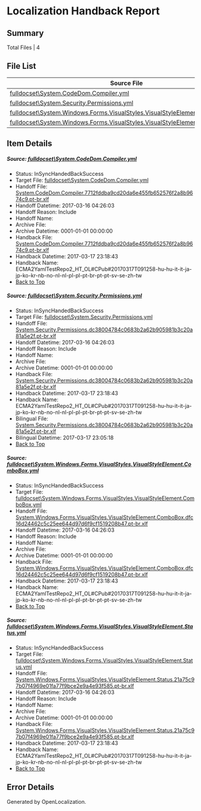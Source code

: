 # <a name='report-top'></a> Localization Handback Report

## Summary
 Total Files | 4

## File List
 Source File | Status | Details 
 ----------- | ------ | ------- 
 [fulldocset\System.CodeDom.Compiler.yml](https://github.com/OpenLocalizationTestOrg/ECMA2YamlTestRepo2/blob/9a577bbd8ead778fd4723fbdbce691e69b3b14d4/fulldocset/System.CodeDom.Compiler.yml) | InSyncHandedBackSuccess | [Details](#8b6a0ae89411725b78fa06ff41ed3a3a16f8dccf75605)
 [fulldocset\System.Security.Permissions.yml](https://github.com/OpenLocalizationTestOrg/ECMA2YamlTestRepo2/blob/9a577bbd8ead778fd4723fbdbce691e69b3b14d4/fulldocset/System.Security.Permissions.yml) | InSyncHandedBackSuccess | [Details](#3455082b0f8526b57c3bbd7caf914547f2ba6f9e79969)
 [fulldocset\System.Windows.Forms.VisualStyles.VisualStyleElement.ComboBox.yml](https://github.com/OpenLocalizationTestOrg/ECMA2YamlTestRepo2/blob/9a577bbd8ead778fd4723fbdbce691e69b3b14d4/fulldocset/System.Windows.Forms.VisualStyles.VisualStyleElement.ComboBox.yml) | InSyncHandedBackSuccess | [Details](#9cb1267f2b017b9dcdc76db1bb80deb2203a2db485670)
 [fulldocset\System.Windows.Forms.VisualStyles.VisualStyleElement.Status.yml](https://github.com/OpenLocalizationTestOrg/ECMA2YamlTestRepo2/blob/9a577bbd8ead778fd4723fbdbce691e69b3b14d4/fulldocset/System.Windows.Forms.VisualStyles.VisualStyleElement.Status.yml) | InSyncHandedBackSuccess | [Details](#fb9a4be717907567ace9384fabd7fc90328e716f85753)

## Item Details
##### <a name='8b6a0ae89411725b78fa06ff41ed3a3a16f8dccf75605'></a> Source: [fulldocset\System.CodeDom.Compiler.yml](https://github.com/OpenLocalizationTestOrg/ECMA2YamlTestRepo2/blob/9a577bbd8ead778fd4723fbdbce691e69b3b14d4/fulldocset/System.CodeDom.Compiler.yml)
* Status: InSyncHandedBackSuccess
* Target File: [fulldocset\System.CodeDom.Compiler.yml](https://github.com/OpenLocalizationTestOrg/ECMA2YamlTestRepo2.pt-br/blob/c82d744325434b9b4e8b262feac02266f442a61c/fulldocset/System.CodeDom.Compiler.yml)
* Handoff File: [System.CodeDom.Compiler.7712fddba9cd20da6e455fb652576f2a8b9674c9.pt-br.xlf](https://github.com/OpenLocalizationTestOrg/ECMA2YamlTestRepo2.handoff/blob/72db55450b00c424fa5883892a3a66a8a47646cd/ol-handoff/OpenLocalizationTestOrg/ECMA2YamlTestRepo2.pt-br/master/fulldocset/System.CodeDom.Compiler.7712fddba9cd20da6e455fb652576f2a8b9674c9.pt-br.xlf)
* Handoff Datetime: 2017-03-16 04:26:03
* Handoff Reason: Include
* Handoff Name: 
* Archive File: 
* Archive Datetime: 0001-01-01 00:00:00
* Handback File: [System.CodeDom.Compiler.7712fddba9cd20da6e455fb652576f2a8b9674c9.pt-br.xlf](https://github.com/OpenLocalizationTestOrg/ECMA2YamlTestRepo2.handback/blob/d84f9220f99a4a37549c5d309ab5898bcc2c9a26/ol-handback/OpenLocalizationTestOrg/ECMA2YamlTestRepo2.pt-br/master/fulldocset/System.CodeDom.Compiler.7712fddba9cd20da6e455fb652576f2a8b9674c9.pt-br.xlf)
* Handback Datetime: 2017-03-17 23:18:43
* Handback Name: ECMA2YamlTestRepo2_HT_OL#CPub#20170317T091258-hu-hu-it-it-ja-jp-ko-kr-nb-no-nl-nl-pl-pl-pt-br-pt-pt-sv-se-zh-tw
* [Back to Top](#report-top)

##### <a name='3455082b0f8526b57c3bbd7caf914547f2ba6f9e79969'></a> Source: [fulldocset\System.Security.Permissions.yml](https://github.com/OpenLocalizationTestOrg/ECMA2YamlTestRepo2/blob/9a577bbd8ead778fd4723fbdbce691e69b3b14d4/fulldocset/System.Security.Permissions.yml)
* Status: InSyncHandedBackSuccess
* Target File: [fulldocset\System.Security.Permissions.yml](https://github.com/OpenLocalizationTestOrg/ECMA2YamlTestRepo2.pt-br/blob/c82d744325434b9b4e8b262feac02266f442a61c/fulldocset/System.Security.Permissions.yml)
* Handoff File: [System.Security.Permissions.dc38004784c0683b2a62b905981b3c20a81a5e2f.pt-br.xlf](https://github.com/OpenLocalizationTestOrg/ECMA2YamlTestRepo2.handoff/blob/72db55450b00c424fa5883892a3a66a8a47646cd/ol-handoff/OpenLocalizationTestOrg/ECMA2YamlTestRepo2.pt-br/master/fulldocset/System.Security.Permissions.dc38004784c0683b2a62b905981b3c20a81a5e2f.pt-br.xlf)
* Handoff Datetime: 2017-03-16 04:26:03
* Handoff Reason: Include
* Handoff Name: 
* Archive File: 
* Archive Datetime: 0001-01-01 00:00:00
* Handback File: [System.Security.Permissions.dc38004784c0683b2a62b905981b3c20a81a5e2f.pt-br.xlf](https://github.com/OpenLocalizationTestOrg/ECMA2YamlTestRepo2.handback/blob/d84f9220f99a4a37549c5d309ab5898bcc2c9a26/ol-handback/OpenLocalizationTestOrg/ECMA2YamlTestRepo2.pt-br/master/fulldocset/System.Security.Permissions.dc38004784c0683b2a62b905981b3c20a81a5e2f.pt-br.xlf)
* Handback Datetime: 2017-03-17 23:18:43
* Handback Name: ECMA2YamlTestRepo2_HT_OL#CPub#20170317T091258-hu-hu-it-it-ja-jp-ko-kr-nb-no-nl-nl-pl-pl-pt-br-pt-pt-sv-se-zh-tw
* Bilingual File: [System.Security.Permissions.dc38004784c0683b2a62b905981b3c20a81a5e2f.pt-br.xlf](https://github.com/OpenLocalizationTestOrg/ECMA2YamlTestRepo2.handback/blob/ff14c439a855f3a3247d141c2beaaaddc0091cee/ol-handback/OpenLocalizationTestOrg/ECMA2YamlTestRepo2.pt-br/master/fulldocset/System.Security.Permissions.dc38004784c0683b2a62b905981b3c20a81a5e2f.pt-br.xlf)
* Bilingual Datetime: 2017-03-17 23:05:18
* [Back to Top](#report-top)

##### <a name='9cb1267f2b017b9dcdc76db1bb80deb2203a2db485670'></a> Source: [fulldocset\System.Windows.Forms.VisualStyles.VisualStyleElement.ComboBox.yml](https://github.com/OpenLocalizationTestOrg/ECMA2YamlTestRepo2/blob/9a577bbd8ead778fd4723fbdbce691e69b3b14d4/fulldocset/System.Windows.Forms.VisualStyles.VisualStyleElement.ComboBox.yml)
* Status: InSyncHandedBackSuccess
* Target File: [fulldocset\System.Windows.Forms.VisualStyles.VisualStyleElement.ComboBox.yml](https://github.com/OpenLocalizationTestOrg/ECMA2YamlTestRepo2.pt-br/blob/c82d744325434b9b4e8b262feac02266f442a61c/fulldocset/System.Windows.Forms.VisualStyles.VisualStyleElement.ComboBox.yml)
* Handoff File: [System.Windows.Forms.VisualStyles.VisualStyleElement.ComboBox.dfc16d24462c5c25ee644d97d6f9cf1519208b47.pt-br.xlf](https://github.com/OpenLocalizationTestOrg/ECMA2YamlTestRepo2.handoff/blob/72db55450b00c424fa5883892a3a66a8a47646cd/ol-handoff/OpenLocalizationTestOrg/ECMA2YamlTestRepo2.pt-br/master/fulldocset/System.Windows.Forms.VisualStyles.VisualStyleElement.ComboBox.dfc16d24462c5c25ee644d97d6f9cf1519208b47.pt-br.xlf)
* Handoff Datetime: 2017-03-16 04:26:03
* Handoff Reason: Include
* Handoff Name: 
* Archive File: 
* Archive Datetime: 0001-01-01 00:00:00
* Handback File: [System.Windows.Forms.VisualStyles.VisualStyleElement.ComboBox.dfc16d24462c5c25ee644d97d6f9cf1519208b47.pt-br.xlf](https://github.com/OpenLocalizationTestOrg/ECMA2YamlTestRepo2.handback/blob/d84f9220f99a4a37549c5d309ab5898bcc2c9a26/ol-handback/OpenLocalizationTestOrg/ECMA2YamlTestRepo2.pt-br/master/fulldocset/System.Windows.Forms.VisualStyles.VisualStyleElement.ComboBox.dfc16d24462c5c25ee644d97d6f9cf1519208b47.pt-br.xlf)
* Handback Datetime: 2017-03-17 23:18:43
* Handback Name: ECMA2YamlTestRepo2_HT_OL#CPub#20170317T091258-hu-hu-it-it-ja-jp-ko-kr-nb-no-nl-nl-pl-pl-pt-br-pt-pt-sv-se-zh-tw
* [Back to Top](#report-top)

##### <a name='fb9a4be717907567ace9384fabd7fc90328e716f85753'></a> Source: [fulldocset\System.Windows.Forms.VisualStyles.VisualStyleElement.Status.yml](https://github.com/OpenLocalizationTestOrg/ECMA2YamlTestRepo2/blob/9a577bbd8ead778fd4723fbdbce691e69b3b14d4/fulldocset/System.Windows.Forms.VisualStyles.VisualStyleElement.Status.yml)
* Status: InSyncHandedBackSuccess
* Target File: [fulldocset\System.Windows.Forms.VisualStyles.VisualStyleElement.Status.yml](https://github.com/OpenLocalizationTestOrg/ECMA2YamlTestRepo2.pt-br/blob/c82d744325434b9b4e8b262feac02266f442a61c/fulldocset/System.Windows.Forms.VisualStyles.VisualStyleElement.Status.yml)
* Handoff File: [System.Windows.Forms.VisualStyles.VisualStyleElement.Status.21a75c97b07f4969e01fa77f9bce2e9a4e93f585.pt-br.xlf](https://github.com/OpenLocalizationTestOrg/ECMA2YamlTestRepo2.handoff/blob/72db55450b00c424fa5883892a3a66a8a47646cd/ol-handoff/OpenLocalizationTestOrg/ECMA2YamlTestRepo2.pt-br/master/fulldocset/System.Windows.Forms.VisualStyles.VisualStyleElement.Status.21a75c97b07f4969e01fa77f9bce2e9a4e93f585.pt-br.xlf)
* Handoff Datetime: 2017-03-16 04:26:03
* Handoff Reason: Include
* Handoff Name: 
* Archive File: 
* Archive Datetime: 0001-01-01 00:00:00
* Handback File: [System.Windows.Forms.VisualStyles.VisualStyleElement.Status.21a75c97b07f4969e01fa77f9bce2e9a4e93f585.pt-br.xlf](https://github.com/OpenLocalizationTestOrg/ECMA2YamlTestRepo2.handback/blob/d84f9220f99a4a37549c5d309ab5898bcc2c9a26/ol-handback/OpenLocalizationTestOrg/ECMA2YamlTestRepo2.pt-br/master/fulldocset/System.Windows.Forms.VisualStyles.VisualStyleElement.Status.21a75c97b07f4969e01fa77f9bce2e9a4e93f585.pt-br.xlf)
* Handback Datetime: 2017-03-17 23:18:43
* Handback Name: ECMA2YamlTestRepo2_HT_OL#CPub#20170317T091258-hu-hu-it-it-ja-jp-ko-kr-nb-no-nl-nl-pl-pl-pt-br-pt-pt-sv-se-zh-tw
* [Back to Top](#report-top)


## Error Details

Generated by OpenLocalization.
